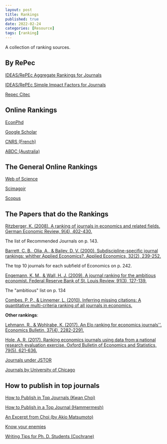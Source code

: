 ```yaml
---
layout: post
title: Rankings 
published: true
date: 2022-02-24
categories: [Resource]
tags: [ranking]
---
```


A collection of ranking sources.

## By RePec

[IDEAS/RePEc Aggregate Rankings for Journals](https://ideas.repec.org/top/top.journals.all.html)

[IDEAS/RePEc Simple Impact Factors for Journals](https://ideas.repec.org/top/old/0702/top.journals.simple.html)

[Repec Citec](https://citec.repec.org/s/2023/)

## Online Rankings

[EconPhd](http://econphd.econwiki.com/journals/jmacro.htm)

[Google Scholar](https://scholar.google.co.jp/citations?view_op=top_venues&hl=en&vq=bus_economics)

[CNRS (French)](https://www.gate.cnrs.fr/research/journal-rankings/)

[ABDC (Australia)](https://abdc.edu.au/abdc-journal-quality-list/)

## The General Online Rankings

[Web of Science](https://jcr.clarivate.com/jcr/browse-journals)

[Scimagojr](https://www.scimagojr.com/journalrank.php?category=2002&area=2000)

[Scopus](https://www.scopus.com/sourceid/29431?origin=sourceInfo&zone=refpointrank#tabs=1)

## The Papers that do the Rankings

[Ritzberger, K. (2008). A ranking of journals in economics and related fields. German Economic Review, 9(4), 402-430.](http://www.ritsumei.ac.jp/~y-gokan/Ranking.pdf)

The list of Recommended Journals on p. 143. 

[Barrett, C. B., Olia, A., & Bailey, D. V. (2000). Subdiscipline-specific journal rankings: whither Applied Economics?. Applied Economics, 32(2), 239-252.](https://www.tandfonline.com/doi/pdf/10.1080/000368400322921?needAccess=true)

The top 10 journals for each subfield of Economics on p. 242.

[Engemann, K. M., & Wall, H. J. (2009). A journal ranking for the ambitious economist. Federal Reserve Bank of St. Louis Review, 91(3), 127-139.](https://files.stlouisfed.org/files/htdocs/publications/review/09/05/Engemann.pdf)

The "ambitious" list on p. 134

[Combes, P. P., & Linnemer, L. (2010). Inferring missing citations: A quantitative multi-criteria ranking of all journals in economics.](https://halshs.archives-ouvertes.fr/halshs-00520325/document)


**Other rankings**:

[Lehmann, R., & Wohlrabe, K. (2017). An Elo ranking for economics journals''. Economics Bulletin, 37(4), 2282-2291.](http://www.accessecon.com/Pubs/EB/2017/Volume37/EB-17-V37-I4-P204.pdf)

[Hole, A. R. (2017). Ranking economics journals using data from a national research evaluation exercise. Oxford Bulletin of Economics and Statistics, 79(5), 621-636.](https://onlinelibrary.wiley.com/doi/full/10.1111/obes.12185)

[Journals under JSTOR](https://www.jstor.org/subject/economics)

[Journals by University of Chicago](https://www.journals.uchicago.edu/action/showPublications?category=10.1555%2Fcategory.40000122)


## How to publish in top journals

[How to Publish in Top Journals (Kwan Choi)](http://www3.nccu.edu.tw/~jthuang/publish.pdf)

[How to Publish in a Top Journal (Hammermesh)](http://www.principlesofeconometrics.com/poe5/writing/hammermesh.pdf)

[An Excerpt from Choi (by Akio Matsumoto)](https://www2.chuo-u.ac.jp/daigakuin/cplus/keijiban/reseachworkshop/HowToPublish.pdf)

[Know your enemies](https://davidcard.berkeley.edu/papers/JEL-9-Facts.pdf)

[Writing Tips for Ph. D. Students (Cochrane)](https://static1.squarespace.com/static/5e6033a4ea02d801f37e15bb/t/5eda74919c44fa5f87452697/1591374993570/phd_paper_writing.pdf)
